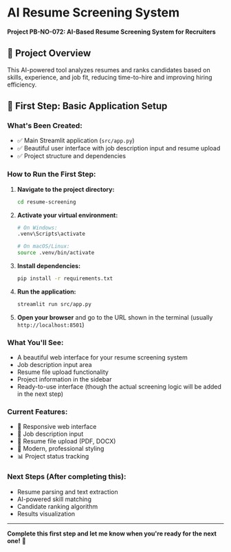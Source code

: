 # AI Resume Screening System

**Project PB-NO-072: AI-Based Resume Screening System for Recruiters**

## 🎯 Project Overview

This AI-powered tool analyzes resumes and ranks candidates based on skills, experience, and job fit, reducing time-to-hire and improving hiring efficiency.

## 🚀 First Step: Basic Application Setup

### What's Been Created:

- ✅ Main Streamlit application (`src/app.py`)
- ✅ Beautiful user interface with job description input and resume upload
- ✅ Project structure and dependencies

### How to Run the First Step:

1. **Navigate to the project directory:**

   ```bash
   cd resume-screening
   ```

2. **Activate your virtual environment:**

   ```bash
   # On Windows:
   .venv\Scripts\activate

   # On macOS/Linux:
   source .venv/bin/activate
   ```

3. **Install dependencies:**

   ```bash
   pip install -r requirements.txt
   ```

4. **Run the application:**

   ```bash
   streamlit run src/app.py
   ```

5. **Open your browser** and go to the URL shown in the terminal (usually `http://localhost:8501`)

### What You'll See:

- A beautiful web interface for your resume screening system
- Job description input area
- Resume file upload functionality
- Project information in the sidebar
- Ready-to-use interface (though the actual screening logic will be added in the next step)

### Current Features:

- 📱 Responsive web interface
- 📝 Job description input
- 📄 Resume file upload (PDF, DOCX)
- 🎨 Modern, professional styling
- 📊 Project status tracking

### Next Steps (After completing this):

- Resume parsing and text extraction
- AI-powered skill matching
- Candidate ranking algorithm
- Results visualization

---

**Complete this first step and let me know when you're ready for the next one!** 🎉
